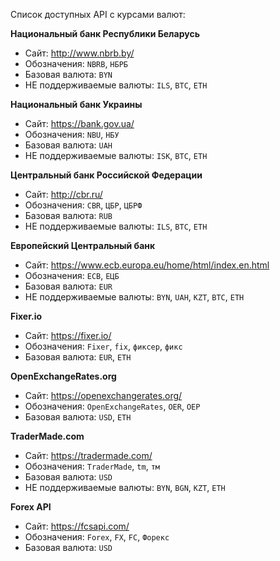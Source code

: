 Список доступных API с курсами валют:

__Национальный банк Республики Беларусь__
- Сайт: http://www.nbrb.by/
- Обозначения: `NBRB`, `НБРБ`
- Базовая валюта: `BYN`
- НЕ поддерживаемые валюты: `ILS`, `BTC`, `ETH`

__Национальный банк Украины__
- Сайт: https://bank.gov.ua/
- Обозначения: `NBU`, `НБУ`
- Базовая валюта: `UAH`
- НЕ поддерживаемые валюты: `ISK`, `BTC`, `ETH`

__Центральный банк Российской Федерации__
- Сайт: http://cbr.ru/
- Обозначения: `CBR`, `ЦБР`, `ЦБРФ`
- Базовая валюта: `RUB`
- НЕ поддерживаемые валюты: `ILS`, `BTC`, `ETH`

__Европейский Центральный банк__
- Сайт: https://www.ecb.europa.eu/home/html/index.en.html
- Обозначения: `ECB`, `ЕЦБ`
- Базовая валюта: `EUR`
- НЕ поддерживаемые валюты: `BYN`, `UAH`, `KZT`, `BTC`, `ETH`

__Fixer.io__
- Сайт: https://fixer.io/
- Обозначения: `Fixer`, `fix`, `фиксер`, `фикс`
- Базовая валюта: `EUR`, `ETH`

__OpenExchangeRates.org__
- Сайт: https://openexchangerates.org/
- Обозначения: `OpenExchangeRates`, `OER`, `ОЕР`
- Базовая валюта: `USD`, `ETH`

__TraderMade.com__
- Сайт: https://tradermade.com/
- Обозначения: `TraderMade`, `tm`, `тм`
- Базовая валюта: `USD`
- НЕ поддерживаемые валюты: `BYN`, `BGN`, `KZT`, `ETH`

__Forex API__
- Сайт: https://fcsapi.com/
- Обозначения: `Forex`, `FX`, `FC`, `Форекс`
- Базовая валюта: `USD`